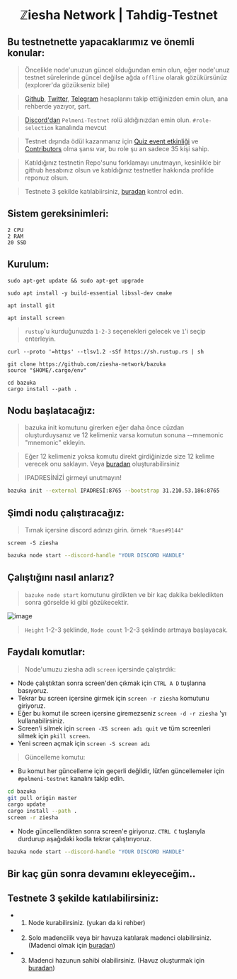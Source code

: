 <h1 align="center"> ℤiesha Network | Tahdig-Testnet </h1>


## Bu testnetnette yapacaklarımız ve önemli konular:

> Öncelikle node'unuzun güncel olduğundan emin olun, eğer node'unuz testnet sürelerinde güncel değilse ağda `offline` olarak gözükürsünüz (explorer'da gözükseniz bile)

> [Github](https://github.com/ziesha-network), [Twitter](https://twitter.com/ZieshaNetwork), [Telegram](https://t.me/ZieshaNetworkOfficial) hesaplarını takip ettiğinizden emin olun, ana rehberde yazıyor, şart.

> [Discord'dan](discord.gg/zieshanetwork) `Pelmeni-Testnet` rolü aldığınızdan emin olun. `#role-selection` kanalında mevcut

> Testnet dışında ödül kazanmanız için [Quiz event etkinliği](https://twitter.com/ZieshaNetwork/status/1614997376892108803?s=20&t=NvIz0IWvWPi2Zn3LpI_8Ug) ve [Contributors](https://discord.com/channels/923604493378154496/1046481849163190343/1046482599415140452) olma şansı var, bu role şu an sadece 35 kişi sahip.

> Katıldığınız testnetin Repo'sunu forklamayı unutmayın, kesinlikle bir github hesabınız olsun ve katıldığınız testnetler hakkında profilde reponuz olsun.

> Testnete 3 şekilde katılabiirsiniz, [buradan](https://github.com/ruesandora/Ziesha-Network/blob/main/README.md#testnete-3-%C5%9Fekilde-kat%C4%B1labilirsiniz) kontrol edin.

## Sistem gereksinimleri:

```
2 CPU
2 RAM
20 SSD
```

## Kurulum:

```
sudo apt-get update && sudo apt-get upgrade
```
```
sudo apt install -y build-essential libssl-dev cmake
```
```
apt install git
```
```
apt install screen
```

> `rustup`'u kurduğunuzda `1-2-3` seçenekleri gelecek ve `1`'i seçip enterleyin.

```
curl --proto '=https' --tlsv1.2 -sSf https://sh.rustup.rs | sh
```
```
git clone https://github.com/ziesha-network/bazuka
source "$HOME/.cargo/env"
```
```
cd bazuka
cargo install --path .
```

## Nodu başlatacağız:
> bazuka init komutunu girerken eğer daha önce cüzdan oluşturduysanız ve 12 kelimeniz varsa komutun sonuna --mnemonic "mnemonic" ekleyin.

> Eğer 12 kelimeniz yoksa komutu direkt girdiğinizde size 12 kelime verecek onu saklayın. Veya [buradan](http://ziesha.network/zeejs/) oluşturabilirsiniz

> IPADRESİNİZİ girmeyi unutmayın!

```sh
bazuka init --external IPADRESİ:8765 --bootstrap 31.210.53.186:8765
```

## Şimdi nodu çalıştıracağız:

> Tırnak içersine discord adınızı girin. örnek `"Rues#9144"`

```
screen -S ziesha
```

```sh
bazuka node start --discord-handle "YOUR DISCORD HANDLE"
```

## Çalıştığını nasıl anlarız?

> `bazuke node start` komutunu girdikten ve bir kaç dakika bekledikten sonra görselde ki gibi gözükecektir.

![image](https://user-images.githubusercontent.com/101149671/215362906-ab86fec5-77b5-4a6d-b951-104525cf1b3d.png)

> `Height` 1-2-3 şeklinde, `Node count` 1-2-3 şeklinde artmaya başlayacak.

## Faydalı komutlar:

> Node'umuzu ziesha adlı `screen` içersinde çalıştırdık:

* Node çalıştıktan sonra screen'den çıkmak için `CTRL A D` tuşlarına basıyoruz.
* Tekrar bu screen içersine girmek için `screen -r ziesha` komutunu giriyoruz.
* Eğer bu komut ile screen içersine giremezseniz `screen -d -r ziesha` 'yı kullanabilirsiniz.
* Screen'i silmek için `screen -XS screen adı quit` ve tüm screenleri silmek için `pkill screen`.
* Yeni screen açmak için `screen -S screen adı`

> Güncelleme komutu:

* Bu komut her güncelleme için geçerli değildir, lütfen güncellemeler için `#pelmeni-testnet` kanalını takip edin.

```sh
cd bazuka
git pull origin master
cargo update
cargo install --path .
screen -r ziesha
```
* Node güncellendikten sonra screen'e giriyoruz. `CTRL C` tuşlarıyla durdurup aşağıdaki kodla tekrar çalıştırıyoruz.
```sh
bazuka node start --discord-handle "YOUR DISCORD HANDLE"
```

## Bir kaç gün sonra devamını ekleyeceğim..


## Testnete 3 şekilde katılabilirsiniz:

* 1. Node kurabilirsiniz. (yukarı da ki rehber)
* 2. Solo madencilik veya bir havuza katılarak madenci olabilirsiniz. (Madenci olmak için [buradan](https://github.com/ziesha-network/x-testnet#mine-ziesha-as-a-solo-miner))
* 3. Madenci hazunun sahibi olabilirsiniz. (Havuz oluşturmak için [buradan](https://github.com/ziesha-network/x-testnet#mine-ziesha-in-a-mining-pool))











































